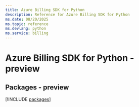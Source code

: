 ```yaml
---
title: Azure Billing SDK for Python
description: Reference for Azure Billing SDK for Python
ms.date: 08/20/2025
ms.topic: reference
ms.devlang: python
ms.service: billing
---
```

# Azure Billing SDK for Python - preview
## Packages - preview
[!INCLUDE [packages](billing-index.md)]